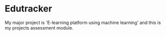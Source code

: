 # Edutracker
 My major project is 'E-learning platform using machine learning' and this is my projects assessment module. 

